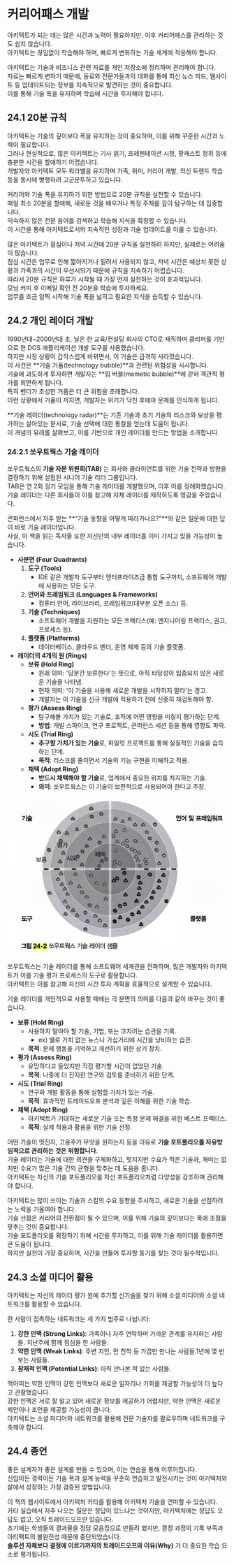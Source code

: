 # 커리어패스 개발

아키텍트가 되는 데는 많은 시간과 노력이 필요하지만, 이후 커리어패스를 관리하는 것도 쉽지 않습니다.  
아키텍트는 끊임없이 학습해야 하며, 빠르게 변화하는 기술 세계에 적응해야 합니다.

아키텍트는 기술과 비즈니스 관련 자료를 개인 저장소에 정리하며 관리해야 합니다.  
자료는 빠르게 변하기 때문에, 동료와 전문가들과의 대화를 통해 최신 뉴스 피드, 웹사이트 등 업데이트되는 정보를 지속적으로 발견하는 것이 중요합니다.  
이를 통해 기술 폭을 유지하며 학습에 시간을 투자해야 합니다.

## 24.1 20분 규칙

아키텍트는 기술의 깊이보다 폭을 유지하는 것이 중요하며, 이를 위해 꾸준한 시간과 노력이 필요합니다.  
그러나 현실적으로, 많은 아키텍트는 기사 읽기, 프레젠테이션 시청, 팟캐스트 청취 등에 충분한 시간을 할애하기 어렵습니다.  
개발자와 아키텍트 모두 워라밸을 유지하며 가족, 취미, 커리어 개발, 최신 트렌드 학습 등을 동시에 병행하려 고군분투하고 있습니다.

커리어와 기술 폭을 유지하기 위한 방법으로 20분 규칙을 실천할 수 있습니다.  
매일 최소 20분을 할애해, 새로운 것을 배우거나 특정 주제를 깊이 탐구하는 데 집중합니다.  
익숙하지 않은 전문 용어를 검색하고 학습해 지식을 확장할 수 있습니다.  
이 시간을 통해 아키텍트로서의 지속적인 성장과 기술 업데이트를 이룰 수 있습니다.

많은 아키텍트가 점심이나 저녁 시간에 20분 규칙을 실천하려 하지만, 실제로는 어려움이 많습니다.  
점심 시간은 업무로 인해 짧아지거나 밀려서 사용되지 않고, 저녁 시간은 예상치 못한 상황과 가족과의 시간이 우선시되기 때문에 규칙을 지속하기 어렵습니다.  
따라서 20분 규칙은 하루가 시작될 때 가장 먼저 실천하는 것이 효과적입니다.  
모닝 커피 후 이메일 확인 전 20분을 학습에 투자하세요.  
업무를 조금 일찍 시작해 기술 폭을 넓히고 필요한 지식을 습득할 수 있습니다.

## 24.2 개인 레이더 개발

1990년대~2000년대 초, 닐은 한 교육/컨설팅 회사의 CTO로 재직하며 클리퍼를 기반으로 한 DOS 애플리케이션 개발 도구를 사용했습니다.  
하지만 시장 상황이 갑작스럽게 바뀌면서, 이 기술은 급격히 사라졌습니다.  
이 사건은 **기술 거품(technotogy bubble)**과 관련된 위험성을 시사합니다.  
기술에 과도하게 투자하면 개발자는 **밈 버블(memetic bubble)**에 갇혀 객관적 평가를 외면하게 됩니다.  
특히 벤더가 조성한 거품은 더 큰 위험을 초래합니다.  
이런 상황에서 거품이 꺼지면, 개발자는 위기가 닥친 후에야 문제를 인식하게 됩니다.

**기술 레이더(technology radar)**는 기존 기술과 초기 기술의 리스크와 보상을 평가하는 살아있는 문서로, 기술 선택에 대한 통찰을 얻는데 도움이 됩니다.  
이 개념의 유래를 살펴보고, 이를 기반으로 개인 레이더를 만드는 방법을 소개합니다.

### 24.2.1 쏘우트웍스 기술 레이더

쏘우트웍스의 **기술 자문 위원회(TAB)** 는 회사와 클라이언트를 위한 기술 전략과 방향을 결정하기 위해 설립된 시니어 기술 리더 그룹입니다.  
TAB은 연 2회 정기 모임을 통해 기술 레이더를 개발했으며, 이후 이를 정례화했습니다.  
기술 레이더는 다른 회사들이 이를 참고해 자체 레이더를 제작하도록 영감을 주었습니다.

콘퍼런스에서 자주 받는 **“기술 동향을 어떻게 따라가나요?”**와 같은 질문에 대한 답이 바로 기술 레이더입니다.  
사실, 이 책을 읽는 독자들 또한 자신만의 내부 레이더를 이미 가지고 있을 가능성이 높습니다.

- **사분면 (Four Quadrants)**
  1. **도구 (Tools)**
     - IDE 같은 개발자 도구부터 엔터프라이즈급 통합 도구까지, 소프트웨어 개발에 사용하는 모든 도구.
  2. **언어와 프레임워크 (Languages & Frameworks)**
     - 컴퓨터 언어, 라이브러리, 프레임워크(대부분 오픈 소스) 등.
  3. **기술 (Techniques)**
     - 소프트웨어 개발을 지원하는 모든 프랙티스(예: 엔지니어링 프랙티스, 권고, 프로세스 등).
  4. **플랫폼 (Platforms)**
     - 데이터베이스, 클라우드 벤더, 운영 체제 등의 기술 플랫폼.
- **레이더의 4개의 원 (Rings)**
  - **보류 (Hold Ring)**
    - 원래 의미: '당분간 보류한다'는 뜻으로, 아직 타당성이 입증되지 않은 새로운 기술을 나타냄.
    - 현재 의미: '이 기술을 사용해 새로운 개발을 시작하지 말라'는 경고.
    - 개발자는 이 기술을 신규 개발에 적용하기 전에 신중히 재검토해야 함.
  - **평가 (Assess Ring)**
    - 탐구해볼 가치가 있는 기술로, 조직에 어떤 영향을 미칠지 평가하는 단계.
    - **방법**: 개발 스파이크, 연구 프로젝트, 콘퍼런스 세션 등을 통해 영향도 파악.
  - **시도 (Trial Ring)**
    - **추구할 가치가 있는 기술**로, 파일럿 프로젝트를 통해 실질적인 기술을 습득하는 단계.
    - **목적**: 리스크를 줄이면서 기술의 기능 구현을 이해하고 적용.
  - **채택 (Adopt Ring)**
    - **반드시 채택해야 할 기술**로, 업계에서 중요한 위치를 차지하는 기술.
    - **의미**: 쏘우트웍스는 이 기술이 보편적으로 사용되어야 한다고 주장.

<img src="./images/24-2.png" width="500">

쏘우트웍스는 기술 레이더를 통해 소프트웨어 세계관을 전파하며, 많은 개발자와 아키텍트가 이를 기술 평가 프로세스의 도구로 활용합니다.  
아키텍트는 이를 참고해 자신의 시간 투자 계획을 효율적으로 설계할 수 있습니다.

기술 레이더를 개인적으로 사용할 때에는 각 분면의 의미를 다음과 같이 바꾸는 것이 좋습니다.

- **보류 (Hold Ring)**
  - 사용하지 말아야 할 기술, 기법, 또는 고치려는 습관을 기록.
    - ex) 별로 가치 없는 뉴스나 가십거리에 시간을 낭비하는 습관.
  - **목적**: 문제 행동을 기억하고 개선하기 위한 상기 장치.
- **평가 (Assess Ring)**
  - 유망하다고 들었지만 직접 평가할 시간이 없었던 기술.
  - **목적**: 나중에 더 진지한 연구와 검토를 준비하기 위한 단계.
- **시도 (Trial Ring)**
  - 연구와 개발 활동을 통해 실험할 가치가 있는 기술.
  - **목적**: 효과적인 트레이드오프 분석과 깊은 이해를 위한 기술 학습.
- **채택 (Adopt Ring)**
  - 아키텍트가 기대하는 새로운 기술 또는 특정 문제 해결을 위한 베스트 프랙티스.
  - **목적**: 실제 적용과 활용을 위한 기술 선정.

어떤 기술이 멋진지, 고용주가 무엇을 원하는지 등을 이유로 **기술 포트폴리오를 자유방임적으로 관리하는 것은 위험합니다**.  
기술 레이더는 기술에 대한 의견을 구체화하고, 멋지지만 수요가 적은 기술과, 재미는 없지만 수요가 많은 기술 간의 균형을 맞추는 데 도움을 줍니다.  
아키텍트는 자신의 기술 포트폴리오를 자산 포트폴리오처럼 다양성을 강조하며 관리해야 합니다.

아키텍트는 많이 쓰이는 기술과 스킬의 수요 동향을 주시하고, 새로운 기술을 선점하려는 노력을 기울여야 합니다.  
기술 선점은 커리어의 전환점이 될 수 있으며, 이를 위해 기술의 깊이보다는 폭에 초점을 맞추는 것이 중요합니다.  
기술 포트폴리오를 확장하기 위해 시간을 투자하고, 이를 위해 기술 레이더를 활용하면 큰 도움이 됩니다.  
하지만 실천이 가장 중요하며, 시간을 만들어 투자할 동기를 찾는 것이 필수적입니다.

## 24.3 소셜 미디어 활용

아키텍트는 자신의 레이더 평가 원에 추가할 신기술을 찾기 위해 소셜 미디어와 소셜 네트워크를 활용할 수 있습니다.

한 사람이 접촉하는 네트워크는 세 가지 범주로 나뉩니다:

1. **강한 인맥 (Strong Links)**: 가족이나 자주 연락하며 가까운 관계를 유지하는 사람들. 지난주에 함께 점심을 한 사람들.
2. **약한 인맥 (Weak Links)**: 주변 지인, 먼 친척 등 가끔만 만나는 사람들.1년에 몇 번 보는 사람들.
3. **잠재적 인맥 (Potential Links)**: 아직 만나본 적 없는 사람들.

맥아피는 약한 인맥이 강한 인맥보다 새로운 일자리나 기회를 제공할 가능성이 더 높다고 관찰했습니다.  
강한 인맥은 서로 잘 알고 있어 새로운 정보를 제공하기 어렵지만, 약한 인맥은 새로운 제안이나 조언을 제공할 가능성이 큽니다.  
아키텍트는 소셜 미디어와 네트워크를 활용해 전문 기술자를 팔로우하며 네트워크를 구축해야 합니다.

## 24.4 종언

좋은 설계자가 좋은 설계를 만들 수 있으며, 이는 연습을 통해 이루어집니다.  
신입이든 경력이든 기술 폭과 설계 능력을 꾸준히 연습하고 발전시키는 것이 아키텍처와 삶에서 성장하는 가장 검증된 방법입니다.

이 책의 웹사이트에서 아키텍처 카타를 활용해 아키텍처 기술을 연마할 수 있습니다.  
카타 실습에서 자주 나오는 질문은 정답이 있느냐는 것이지만, 아키텍처에는 정답도 오답도 없고, 오직 트레이드오프만 있습니다.  
초기에는 학생들의 결과물을 정답 모음집으로 만들려 했지만, 결정 과정의 기록 부족과 아티팩트의 불완전성 때문에 중단되었습니다.  
**솔루션 자체보다 결정에 이르기까지의 트레이드오프와 이유(Why)** 가 더 중요한 학습 요소로 평가됩니다.
